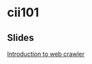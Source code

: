 # cii101
## Slides
[Introduction to web crawler](https://uuboyscy.notion.site/Python-Web-Crawler-7db899a8179143b0840c9f240b597e4a?pvs=4)
